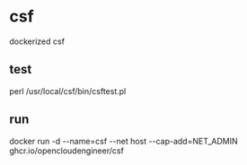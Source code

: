 # csf

dockerized csf

## test

perl /usr/local/csf/bin/csftest.pl

## run

docker run -d --name=csf --net host --cap-add=NET_ADMIN ghcr.io/opencloudengineer/csf
